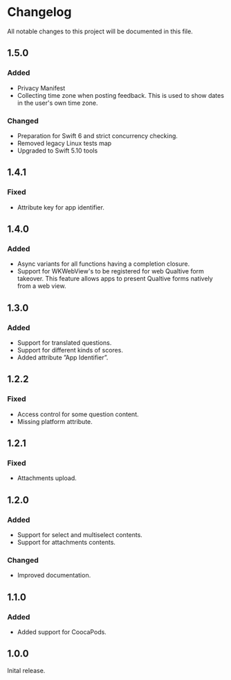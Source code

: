 # Changelog

All notable changes to this project will be documented in this file.

## 1.5.0

### Added

- Privacy Manifest
- Collecting time zone when posting feedback. This is used to show dates in the user's own time zone.

### Changed

- Preparation for Swift 6 and strict concurrency checking.
- Removed legacy Linux tests map
- Upgraded to Swift 5.10 tools

## 1.4.1

### Fixed

- Attribute key for app identifier.

## 1.4.0

### Added

- Async variants for all functions having a completion closure.
- Support for WKWebView's to be registered for web Qualtive form takeover. This feature allows apps to present Qualtive forms natively from a web view. 

## 1.3.0

### Added

 - Support for translated questions.
 - Support for different kinds of scores.
 - Added attribute ”App Identifier”.

## 1.2.2

### Fixed

- Access control for some question content.
- Missing platform attribute.

## 1.2.1

### Fixed

- Attachments upload.

## 1.2.0

### Added

- Support for select and multiselect contents.
- Support for attachments contents.

### Changed

- Improved documentation.

## 1.1.0

### Added

- Added support for CoocaPods.

## 1.0.0

Inital release.
